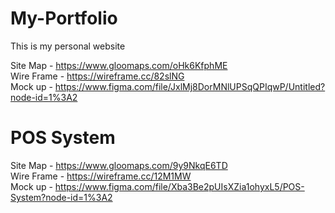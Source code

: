 # My-Portfolio
This is my personal website

Site Map - https://www.gloomaps.com/oHk6KfphME
<br>
Wire Frame - https://wireframe.cc/82slNG
<br>
Mock up - https://www.figma.com/file/JxlMj8DorMNlUPSqQPIqwP/Untitled?node-id=1%3A2



# POS System

Site Map - https://www.gloomaps.com/9y9NkqE6TD
<br>
Wire Frame - https://wireframe.cc/12M1MW
<br>
Mock up - https://www.figma.com/file/Xba3Be2pUIsXZia1ohyxL5/POS-System?node-id=1%3A2
